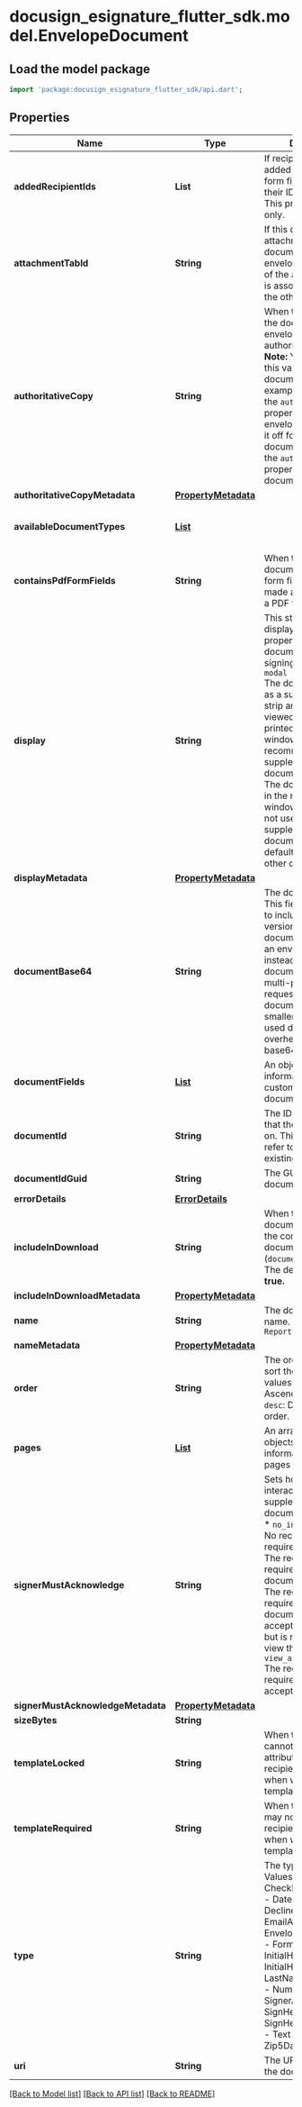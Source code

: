 # docusign_esignature_flutter_sdk.model.EnvelopeDocument

## Load the model package
```dart
import 'package:docusign_esignature_flutter_sdk/api.dart';
```

## Properties
Name | Type | Description | Notes
------------ | ------------- | ------------- | -------------
**addedRecipientIds** | **List<String>** | If recipients were added by converting form fields into tabs, their IDs appear here. This property is read-only. | [optional] [default to const []]
**attachmentTabId** | **String** | If this document is an attachment to another document in the envelope, this is the ID of the attachment tab it is associated with on the other document. | [optional] 
**authoritativeCopy** | **String** | When **true,** marks all of the documents in the envelope as authoritative copies.  **Note:** You can override this value for a specific document. For example, you can set the `authoritativeCopy` property to **true** at the envelope level, but turn it off for a single document by setting the `authoritativeCopy` property for the document to **false.** | [optional] 
**authoritativeCopyMetadata** | [**PropertyMetadata**](PropertyMetadata.md) |  | [optional] 
**availableDocumentTypes** | [**List<SignatureType>**](SignatureType.md) |  | [optional] [default to const []]
**containsPdfFormFields** | **String** | When **true,** the document has editable form fields that are made available through a PDF format. | [optional] 
**display** | **String** | This string sets the display and behavior properties of the document during signing. Valid values:  * `modal`<br>   The document is shown as a supplement action strip   and can be viewed, downloaded, or printed in a modal window.   This is the recommended value for supplemental documents.   * `inline`<br>   The document is shown in the normal signing window.   This value is not used with supplemental documents,   but is the default value for all other documents.  | [optional] 
**displayMetadata** | [**PropertyMetadata**](PropertyMetadata.md) |  | [optional] 
**documentBase64** | **String** | The document's bytes. This field can be used to include a base64 version of the document bytes within an envelope definition instead of sending the document using a multi-part HTTP request. The maximum document size is smaller if this field is used due to the overhead of the base64 encoding. | [optional] 
**documentFields** | [**List<NameValue>**](NameValue.md) | An object containing information about the custom fields on the document. | [optional] [default to const []]
**documentId** | **String** | The ID of the document that the tab is placed on. This value must refer to the ID of an existing document. | [optional] 
**documentIdGuid** | **String** | The GUID of the document. | [optional] 
**errorDetails** | [**ErrorDetails**](ErrorDetails.md) |  | [optional] 
**includeInDownload** | **String** | When **true,** the document is included in the combined document download (`documentsCombinedUri`).  The default value is **true.**  | [optional] 
**includeInDownloadMetadata** | [**PropertyMetadata**](PropertyMetadata.md) |  | [optional] 
**name** | **String** | The document's file name.   Example: `Q1-Report.docx` | [optional] 
**nameMetadata** | [**PropertyMetadata**](PropertyMetadata.md) |  | [optional] 
**order** | **String** | The order in which to sort the results.  Valid values are:    * `asc`: Ascending order. * `desc`: Descending order.  | [optional] 
**pages** | [**List<Page>**](Page.md) | An array of page objects that contain information about the pages in the document. | [optional] [default to const []]
**signerMustAcknowledge** | **String** | Sets how the signer interacts with the supplemental document. Valid values:   * `no_interaction`<br>   No recipient action is required.   * `view`<br>   The recipient is required to view the document.   * `accept`<br>   The recipient is required to accept the document by selecting accept during signing, but is not required to view the document.   * `view_accept`<br>   The recipient is required to view and accept the document.     | [optional] 
**signerMustAcknowledgeMetadata** | [**PropertyMetadata**](PropertyMetadata.md) |  | [optional] 
**sizeBytes** | **String** |  | [optional] 
**templateLocked** | **String** | When **true,** the sender cannot change any attributes of the recipient. Used only when working with template recipients.  | [optional] 
**templateRequired** | **String** | When **true,** the sender may not remove the recipient. Used only when working with template recipients. | [optional] 
**type** | **String** | The type of this tab. Values are:  - Approve - CheckBox - Company - Date - DateSigned, Decline - Email, EmailAddress - EnvelopeId - FirstName - Formula - FullName, InitialHere - InitialHereOptional - LastName - List - Note - Number - Radio - SignerAttachment - SignHere - SignHereOptional - Ssn - Text - Title - Zip5 - Zip5Dash4  | [optional] 
**uri** | **String** | The URI for retrieving the document. | [optional] 

[[Back to Model list]](../README.md#documentation-for-models) [[Back to API list]](../README.md#documentation-for-api-endpoints) [[Back to README]](../README.md)


